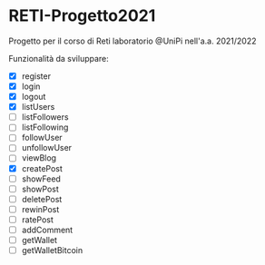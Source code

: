 # RETI-Progetto2021
Progetto per il corso di Reti laboratorio @UniPi nell'a.a. 2021/2022

Funzionalità da sviluppare:
- [x] register
- [x] login
- [x] logout
- [x] listUsers
- [ ] listFollowers
- [ ] listFollowing
- [ ] followUser
- [ ] unfollowUser
- [ ] viewBlog
- [x] createPost
- [ ] showFeed
- [ ] showPost
- [ ] deletePost
- [ ] rewinPost
- [ ] ratePost
- [ ] addComment
- [ ] getWallet
- [ ] getWalletBitcoin
